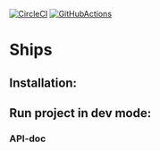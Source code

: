 [![CircleCI](https://circleci.com/gh/pawelWritesCode/ships.svg?style=shield)](https://app.circleci.com/pipelines/github/pawelWritesCode/ships)
[![GitHubActions](https://github.com/pawelWritesCode/ships/workflows/ships/badge.svg)](https://github.com/pawelWritesCode/ships/actions)
# Ships

## Installation:

## Run project in dev mode:

### API-doc